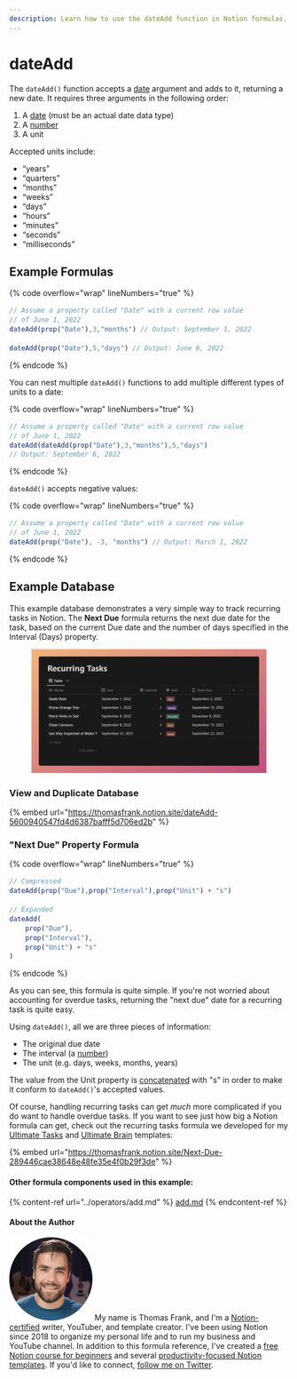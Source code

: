 ```yaml
---
description: Learn how to use the dateAdd function in Notion formulas.
---
```


# dateAdd

The `dateAdd()` function accepts a [date](../../formula-basics/data-types/date-data-type.md) argument and adds to it, returning a new date. It requires three arguments in the following order:

1. A [date](../../formula-basics/data-types/date-data-type.md) (must be an actual date data type)
2. A [number](../../formula-basics/data-types/number.md)
3. A unit

Accepted units include:

* “years”
* “quarters”
* “months”
* “weeks”
* “days”
* “hours”
* “minutes”
* “seconds”
* “milliseconds”

## Example Formulas

{% code overflow="wrap" lineNumbers="true" %}
```jsx
// Assume a property called "Date" with a current row value
// of June 1, 2022
dateAdd(prop("Date"),3,"months") // Output: September 1, 2022

dateAdd(prop("Date"),5,"days") // Output: June 6, 2022
```
{% endcode %}

You can nest multiple `dateAdd()` functions to add multiple different types of units to a date:

{% code overflow="wrap" lineNumbers="true" %}
```jsx
// Assume a property called "Date" with a current row value
// of June 1, 2022
dateAdd(dateAdd(prop("Date"),3,"months"),5,"days") 
// Output: September 6, 2022
```
{% endcode %}

`dateAdd()` accepts negative values:

{% code overflow="wrap" lineNumbers="true" %}
```jsx
// Assume a property called "Date" with a current row value
// of June 1, 2022
dateAdd(prop("Date"), -3, "months") // Output: March 1, 2022
```
{% endcode %}

## Example Database

This example database demonstrates a very simple way to track recurring tasks in Notion. The **Next Due** formula returns the next due date for the task, based on the current Due date and the number of days specified in the Interval (Days) property.

<figure><img src="../../.gitbook/assets/dateAdd Function - Notion Formulas.png" alt=""><figcaption></figcaption></figure>

### View and Duplicate Database

{% embed url="https://thomasfrank.notion.site/dateAdd-5600940547fd4d6387bafff5d706ed2b" %}

### "Next Due" Property Formula

{% code overflow="wrap" lineNumbers="true" %}
```jsx
// Compressed
dateAdd(prop("Due"),prop("Interval"),prop("Unit") + "s")

// Expanded
dateAdd(
    prop("Due"),
    prop("Interval"),
    prop("Unit") + "s"
)
```
{% endcode %}

As you can see, this formula is quite simple. If you're not worried about accounting for overdue tasks, returning the "next due" date for a recurring task is quite easy.

Using `dateAdd()`, all we are three pieces of information:

* The original due date
* The interval (a [number](../../formula-basics/data-types/number.md))
* The unit (e.g. days, weeks, months, years)

The value from the Unit property is [concatenated](concat.md) with "s" in order to make it conform to `dateAdd()`'s accepted values.

Of course, handling recurring tasks can get _much_ more complicated if you do want to handle overdue tasks. If you want to see just how big a Notion formula can get, check out the recurring tasks formula we developed for my [Ultimate Tasks](https://thomasjfrank.com/templates/task-and-project-notion-template/) and [Ultimate Brain](https://thomasjfrank.com/brain/) templates:

{% embed url="https://thomasfrank.notion.site/Next-Due-289446cae38648e48fe35e4f0b29f3de" %}

#### Other formula components used in this example:

{% content-ref url="../operators/add.md" %}
[add.md](../operators/add.md)
{% endcontent-ref %}

#### About the Author

<img src="../../.gitbook/assets/Notion Fundamentals with Thomas Frank - Avatar 2021 compressed (1).png" alt="" data-size="line"> My name is Thomas Frank, and I'm a [Notion-certified](https://www.credly.com/badges/95fae13a-17bf-4b4a-a3d2-d58c8a3e6a2a/public\_url) writer, YouTuber, and template creator. I've been using Notion since 2018 to organize my personal life and to run my business and YouTube channel. In addition to this formula reference, I've created a [free Notion course for beginners](https://thomasjfrank.com/fundamentals/) and several [productivity-focused Notion templates](https://thomasjfrank.com/templates/). If you'd like to connect, [follow me on Twitter](https://twitter.com/TomFrankly).
